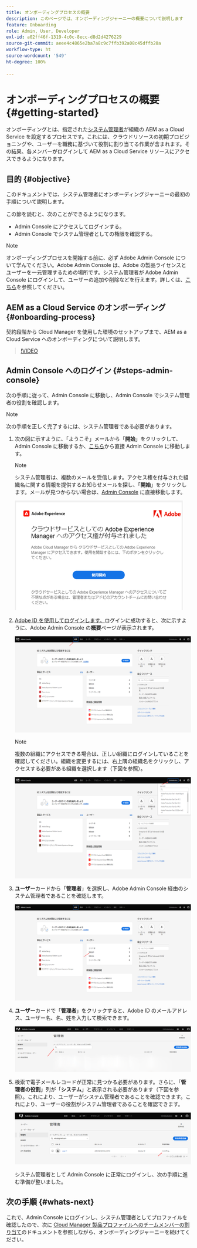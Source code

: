 ```yaml
---
title: オンボーディングプロセスの概要
description: このページでは、オンボーディングジャーニーの概要について説明します
feature: Onboarding
role: Admin, User, Developer
exl-id: a02ff46f-1319-4c0c-8ecc-d8d2d4276229
source-git-commit: aeee4c4865e2ba7a8c9c7ffb392a08c45dffb20a
workflow-type: ht
source-wordcount: '549'
ht-degree: 100%

---
```


# オンボーディングプロセスの概要 {#getting-started}

オンボーディングとは、指定された[システム管理者](https://experienceleague.adobe.com/docs/experience-manager-cloud-service/onboarding/onboarding-concepts/system-administrator.html?lang=ja)が組織の AEM as a Cloud Service を設定するプロセスです。これには、クラウドリソースの初期プロビジョニングや、ユーザーを職務に基づいて役割に割り当てる作業が含まれます。その結果、各メンバーがログインして AEM as a Cloud Service リソースにアクセスできるようになります。

## 目的 {#objective}

このドキュメントでは、システム管理者にオンボーディングジャーニーの最初の手順について説明します。

この節を読むと、次のことができるようになります。

* Admin Console にアクセスしてログインする。
* Admin Console でシステム管理者としての権限を確認する。

>[!NOTE]
>オンボーディングプロセスを開始する前に、必ず Adobe Admin Console について学んでください。Adobe Admin Console は、Adobe の製品ライセンスとユーザーを一元管理するための場所です。システム管理者が Adobe Admin Console にログインして、ユーザーの追加や削除などを行えます。詳しくは、[こちら](https://experienceleague.adobe.com/docs/experience-manager-cloud-service/onboarding/onboarding-concepts/admin-console.html?lang=ja)を参照してください。

## AEM as a Cloud Service のオンボーディング {#onboarding-process}

契約段階から Cloud Manager を使用した環境のセットアップまで、AEM as a Cloud Service へのオンボーディングについて説明します。

>[!VIDEO](https://video.tv.adobe.com/v/336959/?quality=12&learn=on)

## Admin Console へのログイン {#steps-admin-console}

次の手順に従って、Admin Console に移動し、Admin Console でシステム管理者の役割を確認します。

>[!NOTE]
>次の手順を正しく完了するには、システム管理者である必要があります。

1. 次の図に示すように、「ようこそ」メールから「**開始**」をクリックして、Admin Console に移動するか、[こちら](https://adminconsole.adobe.com)から直接 Admin Console に移動します。

   >[!NOTE]
   >システム管理者は、複数のメールを受信します。アクセス権を付与された組織名に関する情報を提供するお知らせメールを探し、「**開始**」をクリックします。メールが見つからない場合は、[Admin Console](https://adminconsole.adobe.com/) に直接移動します。

   ![](/help/journey-onboarding/assets/get-started-email.png)

1. [Adobe ID を使用してログインします。](https://experienceleague.adobe.com/docs/experience-manager-cloud-service/onboarding/onboarding-concepts/adobe-id.html?lang=ja)ログインに成功すると、次に示すように、Adobe Admin Console の&#x200B;**概要**&#x200B;ページが表示されます。

   ![](/help/journey-onboarding/assets/get-started1.png)

   >[!NOTE]
   >複数の組織にアクセスできる場合は、正しい組織にログインしていることを確認してください。組織を変更するには、右上隅の組織名をクリックし、アクセスする必要がある組織を選択します（下図を参照）。

   ![](/help/journey-onboarding/assets/admin-console-orgswitch.png)

1. **ユーザー**&#x200B;カードから「**管理者**」を選択し、Adobe Admin Console 経由のシステム管理者であることを確認します。

   ![](/help/journey-onboarding/assets/get-started2.png)

1. **ユーザー**&#x200B;カードで「**管理者**」をクリックすると、Adobe ID のメールアドレス、ユーザー名、名、姓を入力して検索できます。

   ![](/help/journey-onboarding/assets/get-started3.png)

1. 検索で電子メールレコードが正常に見つかる必要があります。さらに、「**管理者の役割**」列が「**システム**」と表示される必要があります（下図を参照）。これにより、ユーザーがシステム管理者であることを確認できます。これにより、ユーザーの役割がシステム管理者であることを確認できます。

   ![](/help/journey-onboarding/assets/get-started4.png)

   システム管理者として Admin Console に正常にログインし、次の手順に進む準備が整いました。

## 次の手順 {#whats-next}

これで、Admin Console にログインし、システム管理者としてプロファイルを確認したので、次に [Cloud Manager 製品プロファイルへのチームメンバーの割り当て](/help/journey-onboarding/sysadmin/assign-team-members-aem-cloud-service.md)のドキュメントを参照しながら、オンボーディングジャーニーを続けてください。
